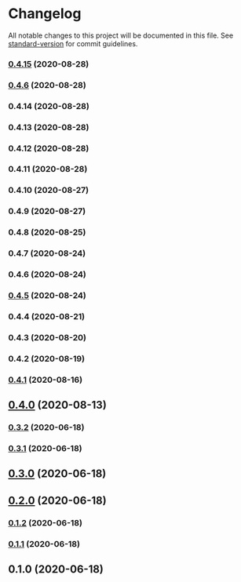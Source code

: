 # Changelog

All notable changes to this project will be documented in this file. See [standard-version](https://github.com/conventional-changelog/standard-version) for commit guidelines.

### [0.4.15](https://github.com/pahud/cdk-fargate-express/compare/v0.4.14...v0.4.15) (2020-08-28)

### [0.4.6](https://github.com/pahud/cdk-fargate-express/compare/v0.4.10...v0.4.6) (2020-08-28)

### 0.4.14 (2020-08-28)

### 0.4.13 (2020-08-28)

### 0.4.12 (2020-08-28)

### 0.4.11 (2020-08-28)

### 0.4.10 (2020-08-27)

### 0.4.9 (2020-08-27)

### 0.4.8 (2020-08-25)

### 0.4.7 (2020-08-24)

### 0.4.6 (2020-08-24)

### [0.4.5](https://github.com/pahud/cdk-fargate-express/compare/v0.4.4...v0.4.5) (2020-08-24)

### 0.4.4 (2020-08-21)

### 0.4.3 (2020-08-20)

### 0.4.2 (2020-08-19)

### [0.4.1](https://github.com/pahud/cdk-fargate-express/compare/v0.4.0...v0.4.1) (2020-08-16)

## [0.4.0](https://github.com/pahud/cdk-fargate-express/compare/v0.3.2...v0.4.0) (2020-08-13)

### [0.3.2](https://github.com/pahud/cdk-fargate-express/compare/v0.3.1...v0.3.2) (2020-06-18)

### [0.3.1](https://github.com/pahud/cdk-fargate-express/compare/v0.3.0...v0.3.1) (2020-06-18)

## [0.3.0](https://github.com/pahud/cdk-fargate-express/compare/v0.2.0...v0.3.0) (2020-06-18)

## [0.2.0](https://github.com/pahud/cdk-fargate-express/compare/v0.1.2...v0.2.0) (2020-06-18)

### [0.1.2](https://github.com/pahud/cdk-fargate-express/compare/v0.1.1...v0.1.2) (2020-06-18)

### [0.1.1](https://github.com/pahud/cdk-fargate-express/compare/v0.1.0...v0.1.1) (2020-06-18)

## 0.1.0 (2020-06-18)
